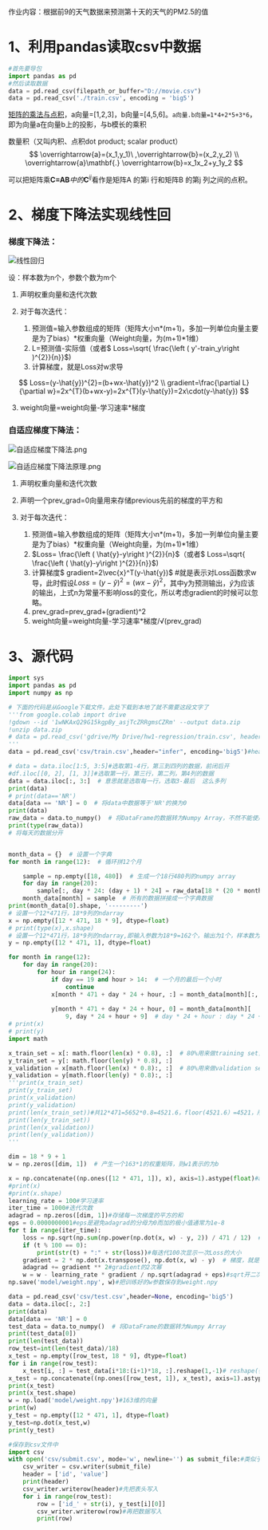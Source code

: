 作业内容：根据前9的天气数据来预测第十天的天气的PM2.5的值



# 1、利用pandas读取csv中数据

```python
#首先要导包
import pandas as pd
#然后读取数据
data = pd.read_csv(filepath_or_buffer="D://movie.csv")
data = pd.read_csv('./train.csv', encoding = 'big5')
```

[矩阵的乘法与点积](https://blog.csdn.net/yl_best/article/details/86702200)，a向量=[1,2,3]，b向量=[4,5,6]。`a向量.b向量=1*4+2*5+3*6`，即为向量a在向量b上的投影，与b模长的乘积

数量积（又叫内积、点积dot product; scalar product）
$$
\overrightarrow{a}=(x_1,y_1)\ ,\overrightarrow{b}=(x_2,y_2)
\\
\overrightarrow{a}\mathbf{.} \overrightarrow{b}=x_1x_2+y_1y_2
$$


可以把矩阵乘$\textbf{C=AB} 中的\textbf{C}^{ij}$看作是矩阵A 的第i 行和矩阵B 的第j 列之间的点积。

# 2、梯度下降法实现线性回

### 梯度下降法：

![线性回归](https://i.loli.net/2021/03/12/KSrIHE6iW5LpJNa.png)

设：样本数为n个，参数个数为m个

1. 声明权重向量和迭代次数

2. 对于每次迭代：

   1. 预测值=输入参数组成的矩阵（矩阵大小n\*(m+1)，多加一列单位向量主要是为了bias）\*权重向量（Weight向量，为(m+1)\*1维）
   2. L=预测值-实际值（或者$ Loss=\sqrt{ \frac{\left ( y'-train_y\right )^{2}}{n}}$)
   3. 计算梯度，就是Loss对w求导

$$
Loss=(y-\hat{y})^{2}=(b+wx-\hat{y})^2
\\
gradient=\frac{\partial L}{\partial w}=2x^{T}(b+wx-y)=2x^{T}(y-\hat{y})=2x\cdot(y-\hat{y})
$$

3. weight向量=weight向量-学习速率*梯度

### 自适应梯度下降法：

![自适应梯度下降法.png](https://i.loli.net/2021/03/12/h3bLOeRgrQUAzw5.png)

![自适应梯度下降法原理.png](https://i.loli.net/2021/03/12/mukQtvbfyXNgDWh.png)

1. 声明权重向量和迭代次数
2. 声明一个prev_grad=0向量用来存储previous先前的梯度的平方和
3. 对于每次迭代：

   1. 预测值=输入参数组成的矩阵（矩阵大小n\*(m+1)，多加一列单位向量主要是为了bias）\*权重向量（Weight向量，为(m+1)\*1维）
   2. $Loss= \frac{\left ( \hat{y}-y\right )^{2}}{n}$（或者$ Loss=\sqrt{ \frac{\left ( \hat{y}-y\right )^{2}}{n}}$)
   3. 计算梯度$ gradient=2\vec{x}^T(y-\hat{y})$ #就是表示对Loss函数求w导，此时假设$Loss= \left ( y-\hat{y}\right )^{2}=\left (wx-\hat{y}\right )^{2}$，其中y为预测输出，$\hat{y}$为应该的输出，上式n为常量不影响loss的变化，所以考虑gradient的时候可以忽略。
   4. prev_grad=prev_grad+(gradient)^2
   5. weight向量=weight向量-学习速率*梯度/√(prev_grad)



# 3、源代码

```python
import sys
import pandas as pd
import numpy as np

# 下面的代码是从Google下载文件，此处下载到本地了就不需要这段文字了
'''from google.colab import drive
!gdown --id '1wNKAxQ29G15kgpBy_asjTcZRRgmsCZRm' --output data.zip
!unzip data.zip
# data = pd.read_csv('gdrive/My Drive/hw1-regression/train.csv', header = "infer", encoding = 'big5')
'''
data = pd.read_csv('csv/train.csv',header="infer", encoding='big5')#header="infer"意思就是说这个数据是有最上面一行的,'../csv/train.csv'其中../表示意思是上级目录

# data = data.iloc[1:5, 3:5]#选取第1-4行，第三到四列的数据，前闭后开
#df.iloc[[0, 2], [1, 3]]#选取第一行，第三行，第二列，第4列的数据
data = data.iloc[:, 3:]  # 意思就是选取每一行，选取3-最后  这么多列
print(data)
# print(data=='NR')
data[data == 'NR'] = 0  # 将data中数据等于'NR'的换为0
print(data)
raw_data = data.to_numpy()  # 将DataFrame的数据转为Numpy Array，不然不能使用直接使用[1:10,2:10],或者是使用data.iloc[1:10,2:20]
print(type(raw_data))
# 将每天的数据分开


month_data = {}  # 设置一个字典
for month in range(12):  # 循环拼12个月

    sample = np.empty([18, 480])  # 生成一个18行480列的numpy array
    for day in range(20):
        sample[:, day * 24: (day + 1) * 24] = raw_data[18 * (20 * month + day): 18 * (20 * month + day + 1),:]  # 将一个月中每天的24小时数据拼在一起
    month_data[month] = sample  # 所有的数据拼接成一个字典数据
print(month_data[0].shape, '---------')
# 设置一个12*471行，18*9列的ndarray
x = np.empty([12 * 471, 18 * 9], dtype=float)
# print(type(x),x.shape)
# 设置一个12*471行，18*9列的ndarray,即输入参数为18*9=162个，输出为1个，样本数为12*471=5652个
y = np.empty([12 * 471, 1], dtype=float)

for month in range(12):
    for day in range(20):
        for hour in range(24):
            if day == 19 and hour > 14:  # 一个月的最后一个小时
                continue
            x[month * 471 + day * 24 + hour, :] = month_data[month][:, day * 24 + hour: day * 24 + hour + 9].reshape(1,
                                                                                                                     -1)  # reshape(行数，列数)，-1表示unspecified value为未指定的值
            y[month * 471 + day * 24 + hour, 0] = month_data[month][
                9, day * 24 + hour + 9]  # day * 24 + hour : day * 24 + hour + 9为0-8前闭后开，而day * 24 + hour + 9表示第9小时
# print(x)
# print(y)
import math

x_train_set = x[: math.floor(len(x) * 0.8), :]  # 80%用来做training set，floor为向下取整ceil为向上取整
y_train_set = y[: math.floor(len(y) * 0.8), :]
x_validation = x[math.floor(len(x) * 0.8):, :]  # 80%用来做validation set
y_validation = y[math.floor(len(y) * 0.8):, :]
'''print(x_train_set)
print(y_train_set)
print(x_validation)
print(y_validation)
print(len(x_train_set))#共12*471=5652*0.8=4521.6，floor(4521.6）=4521，所以为[0,4251)共4251个数据
print(len(y_train_set))
print(len(x_validation))
print(len(y_validation))
'''

dim = 18 * 9 + 1
w = np.zeros([dim, 1])  # 产生一个163*1的权重矩阵，则w1表示的为b

x = np.concatenate((np.ones([12 * 471, 1]), x), axis=1).astype(float)#axis=0表示在0维拼接，在行数上加，axis=1表示在列上拼（加一列），因为常数项的存在，所以多加一项
#print(x)
#print(x.shape)
learning_rate = 100#学习速率
iter_time = 1000#迭代次数
adagrad = np.zeros([dim, 1])#存储每一次梯度的平方的和
eps = 0.0000000001#eps是避免adagrad的分母为0而加的极小值通常为1e-8
for t in range(iter_time):
    loss = np.sqrt(np.sum(np.power(np.dot(x, w) - y, 2)) / 471 / 12)  # rmse（ Root Mean Square Error）均方根误差，就是求完均方误差后再开根号，power（a，b）是对a求b次方
    if (t % 100 == 0):
        print(str(t) + ":" + str(loss))#每迭代100次显示一次Loss的大小
    gradient = 2 * np.dot(x.transpose(), np.dot(x, w) - y)  # 梯度，就是斜率，对Loss函数求导的结果
    adagrad += gradient ** 2#gradient的2次幂
    w = w - learning_rate * gradient / np.sqrt(adagrad + eps)#sqrt开二次方
np.save('model/weight.npy', w)#把训练好的w参数保存到weight.npy

data = pd.read_csv('csv/test.csv',header=None, encoding='big5')
data = data.iloc[:, 2:]
print(data)
data[data == 'NR'] = 0
test_data = data.to_numpy()  # 将DataFrame的数据转为Numpy Array
print(test_data[0])
print(len(test_data))
row_test=int(len(test_data)/18)
x_test = np.empty([row_test, 18 * 9], dtype=float)
for i in range(row_test):
    x_test[i, :] = test_data[i*18:(i+1)*18, :].reshape(1,-1)# reshape(行数，列数)，-1表示unspecified value为未指定的值，将数据整理成9*18=162列的输入参数，一共len(test_data)/18=240行（一行一个样本）
x_test = np.concatenate((np.ones([row_test, 1]), x_test), axis=1).astype(float)#axis=0表示在0维拼接，在行数上加，axis=1表示在列上拼（加一列），因为常数项的存在，所以多加一项
print(x_test)
print(x_test.shape)
w = np.load('model/weight.npy')#163维的向量
print(w)
y_test = np.empty([12 * 471, 1], dtype=float)
y_test=np.dot(x_test,w)
print(y_test)

#保存到csv文件中
import csv
with open('csv/submit.csv', mode='w', newline='') as submit_file:#类似于try。。。except。。。finally
    csv_writer = csv.writer(submit_file)
    header = ['id', 'value']
    print(header)
    csv_writer.writerow(header)#先把表头写入
    for i in range(row_test):
        row = ['id_' + str(i), y_test[i][0]]
        csv_writer.writerow(row)#再把数据写入
        print(row)


```







